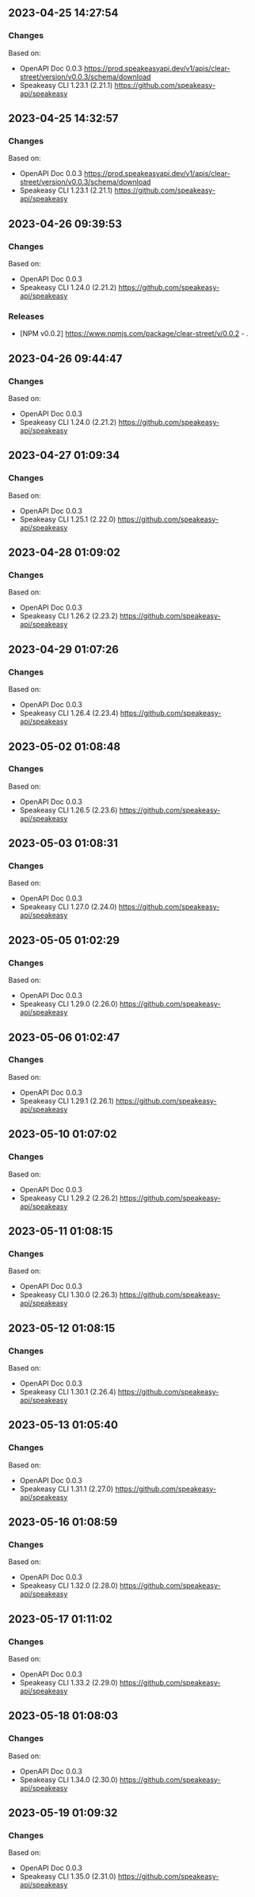 

## 2023-04-25 14:27:54
### Changes
Based on:
- OpenAPI Doc 0.0.3 https://prod.speakeasyapi.dev/v1/apis/clear-street/version/v0.0.3/schema/download
- Speakeasy CLI 1.23.1 (2.21.1) https://github.com/speakeasy-api/speakeasy

## 2023-04-25 14:32:57
### Changes
Based on:
- OpenAPI Doc 0.0.3 https://prod.speakeasyapi.dev/v1/apis/clear-street/version/v0.0.3/schema/download
- Speakeasy CLI 1.23.1 (2.21.1) https://github.com/speakeasy-api/speakeasy

## 2023-04-26 09:39:53
### Changes
Based on:
- OpenAPI Doc 0.0.3 
- Speakeasy CLI 1.24.0 (2.21.2) https://github.com/speakeasy-api/speakeasy
### Releases
- [NPM v0.0.2] https://www.npmjs.com/package/clear-street/v/0.0.2 - .

## 2023-04-26 09:44:47
### Changes
Based on:
- OpenAPI Doc 0.0.3 
- Speakeasy CLI 1.24.0 (2.21.2) https://github.com/speakeasy-api/speakeasy

## 2023-04-27 01:09:34
### Changes
Based on:
- OpenAPI Doc 0.0.3 
- Speakeasy CLI 1.25.1 (2.22.0) https://github.com/speakeasy-api/speakeasy

## 2023-04-28 01:09:02
### Changes
Based on:
- OpenAPI Doc 0.0.3 
- Speakeasy CLI 1.26.2 (2.23.2) https://github.com/speakeasy-api/speakeasy

## 2023-04-29 01:07:26
### Changes
Based on:
- OpenAPI Doc 0.0.3 
- Speakeasy CLI 1.26.4 (2.23.4) https://github.com/speakeasy-api/speakeasy

## 2023-05-02 01:08:48
### Changes
Based on:
- OpenAPI Doc 0.0.3 
- Speakeasy CLI 1.26.5 (2.23.6) https://github.com/speakeasy-api/speakeasy

## 2023-05-03 01:08:31
### Changes
Based on:
- OpenAPI Doc 0.0.3 
- Speakeasy CLI 1.27.0 (2.24.0) https://github.com/speakeasy-api/speakeasy

## 2023-05-05 01:02:29
### Changes
Based on:
- OpenAPI Doc 0.0.3 
- Speakeasy CLI 1.29.0 (2.26.0) https://github.com/speakeasy-api/speakeasy

## 2023-05-06 01:02:47
### Changes
Based on:
- OpenAPI Doc 0.0.3 
- Speakeasy CLI 1.29.1 (2.26.1) https://github.com/speakeasy-api/speakeasy

## 2023-05-10 01:07:02
### Changes
Based on:
- OpenAPI Doc 0.0.3 
- Speakeasy CLI 1.29.2 (2.26.2) https://github.com/speakeasy-api/speakeasy

## 2023-05-11 01:08:15
### Changes
Based on:
- OpenAPI Doc 0.0.3 
- Speakeasy CLI 1.30.0 (2.26.3) https://github.com/speakeasy-api/speakeasy

## 2023-05-12 01:08:15
### Changes
Based on:
- OpenAPI Doc 0.0.3 
- Speakeasy CLI 1.30.1 (2.26.4) https://github.com/speakeasy-api/speakeasy

## 2023-05-13 01:05:40
### Changes
Based on:
- OpenAPI Doc 0.0.3 
- Speakeasy CLI 1.31.1 (2.27.0) https://github.com/speakeasy-api/speakeasy

## 2023-05-16 01:08:59
### Changes
Based on:
- OpenAPI Doc 0.0.3 
- Speakeasy CLI 1.32.0 (2.28.0) https://github.com/speakeasy-api/speakeasy

## 2023-05-17 01:11:02
### Changes
Based on:
- OpenAPI Doc 0.0.3 
- Speakeasy CLI 1.33.2 (2.29.0) https://github.com/speakeasy-api/speakeasy

## 2023-05-18 01:08:03
### Changes
Based on:
- OpenAPI Doc 0.0.3 
- Speakeasy CLI 1.34.0 (2.30.0) https://github.com/speakeasy-api/speakeasy

## 2023-05-19 01:09:32
### Changes
Based on:
- OpenAPI Doc 0.0.3 
- Speakeasy CLI 1.35.0 (2.31.0) https://github.com/speakeasy-api/speakeasy